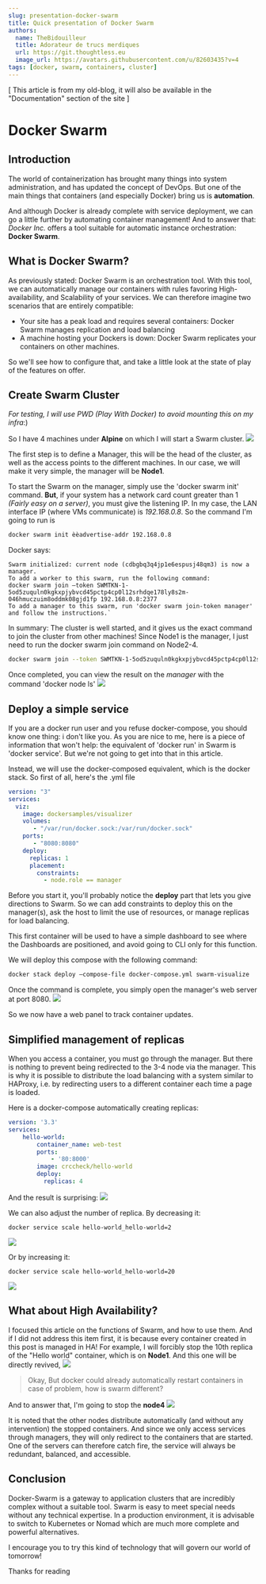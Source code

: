 ```yaml
---
slug: presentation-docker-swarm
title: Quick presentation of Docker Swarm
authors:
  name: TheBidouilleur
  title: Adorateur de trucs merdiques
  url: https://git.thoughtless.eu
  image_url: https://avatars.githubusercontent.com/u/82603435?v=4
tags: [docker, swarm, containers, cluster]
---
```

[ This article is from my old-blog, it will also be available in the "Documentation" section of the site ]

# Docker Swarm
## Introduction
The world of containerization has brought many things into system administration, and has updated the concept of DevOps. But one of the main things that containers (and especially Docker) bring us is **automation**.

And although Docker is already complete with service deployment, we can go a little further by automating container management! And to answer that: *Docker Inc.* offers a tool suitable for automatic instance orchestration: **Docker Swarm**.
## What is Docker Swarm?
As previously stated: Docker Swarm is an orchestration tool. With this tool, we can automatically manage our containers with rules favoring High-availability, and Scalability of your services.
We can therefore imagine two scenarios that are entirely compatible:
- Your site has a peak load and requires several containers: Docker Swarm manages replication and load balancing
- A machine hosting your Dockers is down: Docker Swarm replicates your containers on other machines.

So we'll see how to configure that, and take a little look at the state of play of the features on offer.
## Create Swarm Cluster
*For testing, I will use PWD (Play With Docker) to avoid mounting this on my infra*:)

So I have 4 machines under **Alpine** on which I will start a Swarm cluster.
![](https://i.imgur.com/7mD3suS.png)

The first step is to define a Manager, this will be the head of the cluster, as well as the access points to the different machines.
In our case, we will make it very simple, the manager will be **Node1**.

To start the Swarm on the manager, simply use the 'docker swarm init' command.
**But**, if your system has a network card count greater than 1 *(Fairly easy on a server)*, you must give the listening IP.
In my case, the LAN interface IP (where VMs communicate) is *192.168.0.8*.
So the command I'm going to run is
```bash
docker swarm init èèadvertise-addr 192.168.0.8
```

Docker says:

```
Swarm initialized: current node (cdbgbq3q4jp1e6espusj48qm3) is now a manager.
To add a worker to this swarm, run the following command:
docker swarm join —token SWMTKN-1-5od5zuquln0kgkxpjybvcd45pctp4cp0l12srhdqe178ly8s2m-046hmuczuim8oddmk08gjd1fp 192.168.0.8:2377
To add a manager to this swarm, run 'docker swarm join-token manager' and follow the instructions.`
```

In summary: The cluster is well started, and it gives us the exact command to join the cluster from other machines!
Since Node1 is the manager, I just need to run the docker swarm join command on Node2-4.

```bash
docker swarm join --token SWMTKN-1-5od5zuquln0kgkxpjybvcd45pctp4cp0l12srhdqe178ly8s2m-046hmuczuim8oddmk08gjd1fp 192.168.0.8:2377
```
Once completed, you can view the result on the *manager* with the command 'docker node ls'
![](https://i.imgur.com/2rgU3wm.png)

## Deploy a simple service
If you are a docker run user and you refuse docker-compose, you should know one thing: i don't like you.
As you are nice to me, here is a piece of information that won't help: the equivalent of 'docker run' in Swarm is 'docker service'. But we're not going to get into that in this article.

Instead, we will use the docker-composed equivalent, which is the docker stack.
So first of all, here's the .yml file
```yml
version: "3"
services:
  viz:
    image: dockersamples/visualizer
    volumes:
       - "/var/run/docker.sock:/var/run/docker.sock"
    ports:
       - "8080:8080"
    deploy:
      replicas: 1
      placement:
        constraints:
          - node.role == manager
```
Before you start it, you'll probably notice the **deploy** part that lets you give directions to Swarm. So we can add constraints to deploy this on the manager(s), ask the host to limit the use of resources, or manage replicas for load balancing.

This first container will be used to have a simple dashboard to see where the Dashboards are positioned, and avoid going to CLI only for this function.

We will deploy this compose with the following command:

```bash
docker stack deploy —compose-file docker-compose.yml swarm-visualize
```

Once the command is complete, you simply open the manager's web server at port 8080.
![](https://i.imgur.com/sVKKmtj.png)

So we now have a web panel to track container updates.


## Simplified management of replicas

When you access a container, you must go through the manager. But there is nothing to prevent being redirected to the 3-4 node via the manager. This is why it is possible to distribute the load balancing with a system similar to HAProxy, i.e. by redirecting users to a different container each time a page is loaded.

Here is a docker-compose automatically creating replicas:


```yml
version: '3.3'
services:
    hello-world:
        container_name: web-test
        ports:
            - '80:8000'
        image: crccheck/hello-world
        deploy:
          replicas: 4
```

And the result is surprising:
![](https://i.imgur.com/27a7V2i.png)

We can also adjust the number of replica.
By decreasing it:

`docker service scale hello-world_hello-world=2`

![](https://i.imgur.com/pf4Y1ih.png)

Or by increasing it:

`docker service scale hello-world_hello-world=20`

![](https://i.imgur.com/MW5uUOq.png)

## What about High Availability?

I focused this article on the functions of Swarm, and how to use them. And if I did not address this item first, it is because every container created in this post is managed in HA!
For example, I will forcibly stop the 10th replica of the "Hello world" container, which is on **Node1**. And this one will be directly revived,
![](https://i.imgur.com/7Ni9NNG.png)

> Okay, But docker could already automatically restart containers in case of problem, how is swarm different?

And to answer that, I'm going to stop the **node4**
![](https://i.imgur.com/ejkzT7a.png)

It is noted that the other nodes distribute automatically (and without any intervention) the stopped containers. And since we only access services through managers, they will only redirect to the containers that are started.
One of the servers can therefore catch fire, the service will always be redundant, balanced, and accessible.

## Conclusion

Docker-Swarm is a gateway to application clusters that are incredibly complex without a suitable tool. Swarm is easy to meet special needs without any technical expertise.
In a production environment, it is advisable to switch to Kubernetes or Nomad which are much more complete and powerful alternatives.

I encourage you to try this kind of technology that will govern our world of tomorrow!

Thanks for reading



